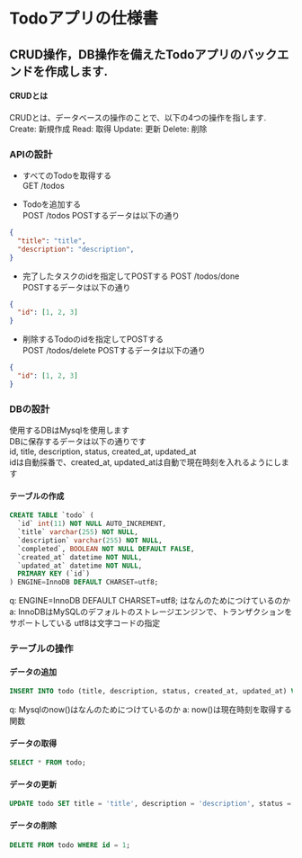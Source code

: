# Todoアプリの仕様書  

## CRUD操作，DB操作を備えたTodoアプリのバックエンドを作成します.  

#### CRUDとは  
CRUDとは、データベースの操作のことで、以下の4つの操作を指します.
Create: 新規作成
Read: 取得
Update: 更新
Delete: 削除

### APIの設計  
-  すべてのTodoを取得する  
GET /todos

- Todoを追加する  
POST /todos
POSTするデータは以下の通り
```json
{
  "title": "title",
  "description": "description",
}
```
- 完了したタスクのidを指定してPOSTする
POST /todos/done  
POSTするデータは以下の通り
```json
{
  "id": [1, 2, 3]
}
```

- 削除するTodoのidを指定してPOSTする  
POST /todos/delete
POSTするデータは以下の通り
```json
{
  "id": [1, 2, 3]
}
```

### DBの設計  
使用するDBはMysqlを使用します  
DBに保存するデータは以下の通りです  
id, title, description, status, created_at, updated_at  
idは自動採番で、created_at, updated_atは自動で現在時刻を入れるようにします

#### テーブルの作成
```sql
CREATE TABLE `todo` (
  `id` int(11) NOT NULL AUTO_INCREMENT,
  `title` varchar(255) NOT NULL,
  `description` varchar(255) NOT NULL,
  `completed`, BOOLEAN NOT NULL DEFAULT FALSE,
  `created_at` datetime NOT NULL,
  `updated_at` datetime NOT NULL,
  PRIMARY KEY (`id`)
) ENGINE=InnoDB DEFAULT CHARSET=utf8;
```

q: ENGINE=InnoDB DEFAULT CHARSET=utf8; はなんのためにつけているのか  
a: InnoDBはMySQLのデフォルトのストレージエンジンで、トランザクションをサポートしている utf8は文字コードの指定

### テーブルの操作
#### データの追加
```sql
INSERT INTO todo (title, description, status, created_at, updated_at) VALUES ('title', 'description', 'status', now(), now());
```

q: Mysqlのnow()はなんのためにつけているのか
a: now()は現在時刻を取得する関数

#### データの取得
```sql
SELECT * FROM todo;
```

#### データの更新
```sql
UPDATE todo SET title = 'title', description = 'description', status = 'status', updated_at = now() WHERE id = 1;
```

#### データの削除
```sql
DELETE FROM todo WHERE id = 1;
```







